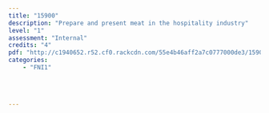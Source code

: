 ```yaml
---
title: "15900"
description: "Prepare and present meat in the hospitality industry"
level: "1"
assessment: "Internal"
credits: "4"
pdf: "http://c1940652.r52.cf0.rackcdn.com/55e4b46aff2a7c0777000de3/15900.pdf"
categories:
    - "FNI1"
    
    
    
    
---
```

